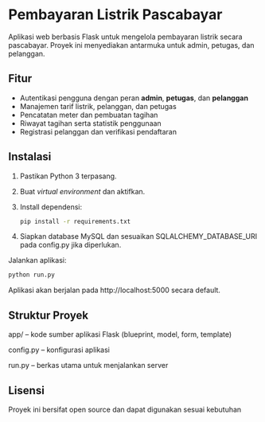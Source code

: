 # Pembayaran Listrik Pascabayar

Aplikasi web berbasis Flask untuk mengelola pembayaran listrik secara pascabayar. Proyek ini menyediakan antarmuka untuk admin, petugas, dan pelanggan.

## Fitur

- Autentikasi pengguna dengan peran **admin**, **petugas**, dan **pelanggan**
- Manajemen tarif listrik, pelanggan, dan petugas
- Pencatatan meter dan pembuatan tagihan
- Riwayat tagihan serta statistik penggunaan
- Registrasi pelanggan dan verifikasi pendaftaran

## Instalasi

1. Pastikan Python 3 terpasang.
2. Buat _virtual environment_ dan aktifkan.
3. Install dependensi:

   ```bash
   pip install -r requirements.txt
    ```
4. Siapkan database MySQL dan sesuaikan SQLALCHEMY_DATABASE_URI pada config.py jika diperlukan.

Jalankan aplikasi:
```bash
python run.py
```

Aplikasi akan berjalan pada http://localhost:5000 secara default.

## Struktur Proyek

app/ – kode sumber aplikasi Flask (blueprint, model, form, template)

config.py – konfigurasi aplikasi

run.py – berkas utama untuk menjalankan server

## Lisensi

Proyek ini bersifat open source dan dapat digunakan sesuai kebutuhan